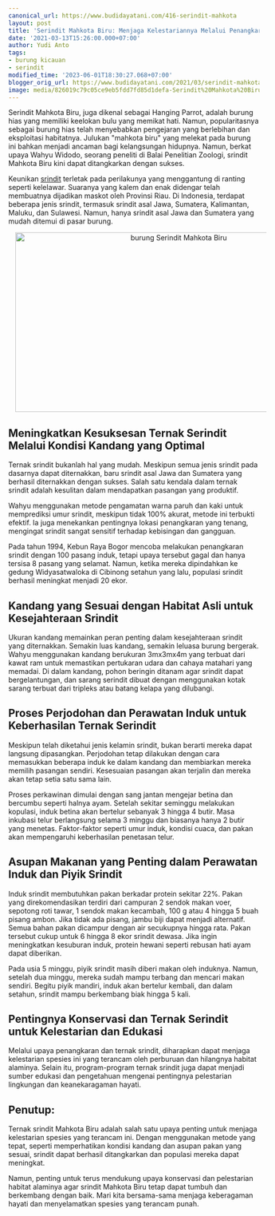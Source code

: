 ```yaml
---
canonical_url: https://www.budidayatani.com/416-serindit-mahkota
layout: post
title: 'Serindit Mahkota Biru: Menjaga Kelestariannya Melalui Penangkaran'
date: '2021-03-13T15:26:00.000+07:00'
author: Yudi Anto
tags:
- burung kicauan
- serindit
modified_time: '2023-06-01T18:30:27.068+07:00'
blogger_orig_url: https://www.budidayatani.com/2021/03/serindit-mahkota-biru-kini-dapat.html
image: media/826019c79c05ce9eb5fdd7fd85d1defa-Serindit%20Mahkota%20Biru.jpg
---
```

<p>Serindit Mahkota Biru, juga dikenal sebagai Hanging Parrot, adalah burung hias yang memiliki keelokan bulu yang memikat hati. Namun, popularitasnya sebagai burung hias telah menyebabkan pengejaran yang berlebihan dan eksploitasi habitatnya. Julukan "mahkota biru" yang melekat pada burung ini bahkan menjadi ancaman bagi kelangsungan hidupnya. Namun, berkat upaya Wahyu Widodo, seorang peneliti di Balai Penelitian Zoologi, srindit Mahkota Biru kini dapat ditangkarkan dengan sukses.</p><p>Keunikan <a href="https://www.budidayatani.com/search/label/serindit">srindit</a> terletak pada perilakunya yang menggantung di ranting seperti kelelawar. Suaranya yang kalem dan enak didengar telah membuatnya dijadikan maskot oleh Provinsi Riau. Di Indonesia, terdapat beberapa jenis srindit, termasuk srindit asal Jawa, Sumatera, Kalimantan, Maluku, dan Sulawesi. Namun, hanya srindit asal Jawa dan Sumatera yang mudah ditemui di pasar burung.</p><div class="separator" style="clear: both; text-align: center;"><a href="https://blogger.googleusercontent.com/img/b/R29vZ2xl/AVvXsEi7YqBVjrVPCU9wVhsjYbgJU6H-PW9B9maviVK1EkK2jIKEuCxA7JDRB8cw6hQ3e4cU5jVsGXeQxkoC2YCyHhXPZvxdz23SMtRpsqXs9N3Df7MLfYZos1yPzhXqQWemaNbxFiG58Hbm8187VEuPWeTIkdbSDY3_0nQtxCqLgGlwl5XUTB45aFL7kTjMKQ/s2133/Serindit%20Mahkota%20Biru.jpg" imageanchor="1" style="margin-left: 1em; margin-right: 1em;"><img alt="burung Serindit Mahkota Biru" border="0" data-original-height="1200" data-original-width="2133" height="360" src="https://blogger.googleusercontent.com/img/b/R29vZ2xl/AVvXsEi7YqBVjrVPCU9wVhsjYbgJU6H-PW9B9maviVK1EkK2jIKEuCxA7JDRB8cw6hQ3e4cU5jVsGXeQxkoC2YCyHhXPZvxdz23SMtRpsqXs9N3Df7MLfYZos1yPzhXqQWemaNbxFiG58Hbm8187VEuPWeTIkdbSDY3_0nQtxCqLgGlwl5XUTB45aFL7kTjMKQ/w640-h360/Serindit%20Mahkota%20Biru.jpg" width="640" /></a></div><h2>Meningkatkan Kesuksesan Ternak Serindit Melalui Kondisi Kandang yang Optimal</h2><p>Ternak srindit bukanlah hal yang mudah. Meskipun semua jenis srindit pada dasarnya dapat diternakkan, baru srindit asal Jawa dan Sumatera yang berhasil diternakkan dengan sukses. Salah satu kendala dalam ternak srindit adalah kesulitan dalam mendapatkan pasangan yang produktif.&nbsp;</p><p>Wahyu menggunakan metode pengamatan warna paruh dan kaki untuk memprediksi umur srindit, meskipun tidak 100% akurat, metode ini terbukti efektif. Ia juga menekankan pentingnya lokasi penangkaran yang tenang, mengingat srindit sangat sensitif terhadap kebisingan dan gangguan.</p><p>Pada tahun 1994, Kebun Raya Bogor mencoba melakukan penangkaran srindit dengan 100 pasang induk, tetapi upaya tersebut gagal dan hanya tersisa 8 pasang yang selamat. Namun, ketika mereka dipindahkan ke gedung Widyasatwaloka di Cibinong setahun yang lalu, populasi srindit berhasil meningkat menjadi 20 ekor.</p><h2>Kandang yang Sesuai dengan Habitat Asli untuk Kesejahteraan Srindit</h2><p>Ukuran kandang memainkan peran penting dalam kesejahteraan srindit yang diternakkan. Semakin luas kandang, semakin leluasa burung bergerak. Wahyu menggunakan kandang berukuran 3mx3mx4m yang terbuat dari kawat ram untuk memastikan pertukaran udara dan cahaya matahari yang memadai. Di dalam kandang, pohon beringin ditanam agar srindit dapat bergelantungan, dan sarang serindit dibuat dengan menggunakan kotak sarang terbuat dari tripleks atau batang kelapa yang dilubangi.</p><h2>Proses Perjodohan dan Perawatan Induk untuk Keberhasilan Ternak Serindit</h2><p>Meskipun telah diketahui jenis kelamin srindit, bukan berarti mereka dapat langsung dipasangkan. Perjodohan tetap dilakukan dengan cara memasukkan beberapa induk ke dalam kandang dan membiarkan mereka memilih pasangan sendiri. Kesesuaian pasangan akan terjalin dan mereka akan tetap setia satu sama lain.</p><p>Proses perkawinan dimulai dengan sang jantan mengejar betina dan bercumbu seperti halnya ayam. Setelah sekitar seminggu melakukan kopulasi, induk betina akan bertelur sebanyak 3 hingga 4 butir. Masa inkubasi telur berlangsung selama 3 minggu dan biasanya hanya 2 butir yang menetas. Faktor-faktor seperti umur induk, kondisi cuaca, dan pakan akan mempengaruhi keberhasilan penetasan telur.</p><h2>Asupan Makanan yang Penting dalam Perawatan Induk dan Piyik Srindit</h2><p>Induk srindit membutuhkan pakan berkadar protein sekitar 22%. Pakan yang direkomendasikan terdiri dari campuran 2 sendok makan voer, sepotong roti tawar, 1 sendok makan kecambah, 100 g atau 4 hingga 5 buah pisang ambon. Jika tidak ada pisang, jambu biji dapat menjadi alternatif. Semua bahan pakan dicampur dengan air secukupnya hingga rata. Pakan tersebut cukup untuk 6 hingga 8 ekor srindit dewasa. Jika ingin meningkatkan kesuburan induk, protein hewani seperti rebusan hati ayam dapat diberikan.</p><p>Pada usia 5 minggu, piyik srindit masih diberi makan oleh induknya. Namun, setelah dua minggu, mereka sudah mampu terbang dan mencari makan sendiri. Begitu piyik mandiri, induk akan bertelur kembali, dan dalam setahun, srindit mampu berkembang biak hingga 5 kali.</p><h2>Pentingnya Konservasi dan Ternak Serindit untuk Kelestarian dan Edukasi</h2><p>Melalui upaya penangkaran dan ternak srindit, diharapkan dapat menjaga kelestarian spesies ini yang terancam oleh perburuan dan hilangnya habitat alaminya. Selain itu, program-program ternak srindit juga dapat menjadi sumber edukasi dan pengetahuan mengenai pentingnya pelestarian lingkungan dan keanekaragaman hayati.</p><h2><strong>Penutup</strong>:</h2><p>Ternak srindit Mahkota Biru adalah salah satu upaya penting untuk menjaga kelestarian spesies yang terancam ini. Dengan menggunakan metode yang tepat, seperti memperhatikan kondisi kandang dan asupan pakan yang sesuai, srindit dapat berhasil ditangkarkan dan populasi mereka dapat meningkat.&nbsp;</p><p>Namun, penting untuk terus mendukung upaya konservasi dan pelestarian habitat alaminya agar srindit Mahkota Biru tetap dapat tumbuh dan berkembang dengan baik. Mari kita bersama-sama menjaga keberagaman hayati dan menyelamatkan spesies yang terancam punah.</p>